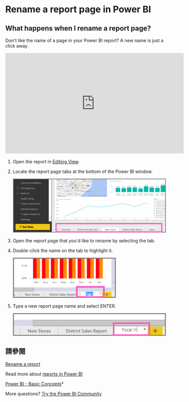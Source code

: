 <properties
   pageTitle="Rename a report page in Power BI"
   description="Documentation on how to rename a report page in Microsoft Power BI service."
   services="powerbi"
   documentationCenter=""
   authors="mihart"
   manager="mblythe"
   backup=""
   editor=""
   tags=""
   featuredVideoId="UOKbxTXZrWw"
   qualityFocus="no"
   qualityDate=""/>

<tags
   ms.service="powerbi"
   ms.devlang="NA"
   ms.topic="article"
   ms.tgt_pltfrm="NA"
   ms.workload="powerbi"
   ms.date="08/25/2016"
   ms.author="mihart"/>
# Rename a report page in Power BI

##  What happens when I rename a report page?

Don't like the name of a page in your Power BI report?  A new name is just a click away. 

<iframe width="560" height="315" src="https://www.youtube.com/embed/UOKbxTXZrWw?list=PL1N57mwBHtN0JFoKSR0n-tBkUJHeMP2cP" frameborder="0" allowfullscreen></iframe>

1.  Open the report in <bpt id="p1">[</bpt>Editing View<ept id="p1">](powerbi-service-go-from-reading-view-to-editing-view.md)</ept>.

2. Locate the report page tabs at the bottom of the Power BI window.

    ![](media/powerbi-service-rename-a-report-page/report-page-tabs.png)

2.  Open the report page that you'd like to rename by selecting the tab.

4. Double-click the name on the tab to highlight it.  

    ![](media/powerbi-service-rename-a-report-page/hilite-tab.png)

5. Type a new report page name and select ENTER.

    ![](media/powerbi-service-rename-a-report-page/new-name.png)

##  請參閱

[Rename a report](powerbi-service-rename-a-report.md)

Read more about <bpt id="p1">[</bpt>reports in Power BI<ept id="p1">](powerbi-service-reports.md)</ept>

[Power BI - Basic Concepts](powerbi-service-basic-concepts.md)*

More questions? [Try the Power BI Community](http://community.powerbi.com/)
